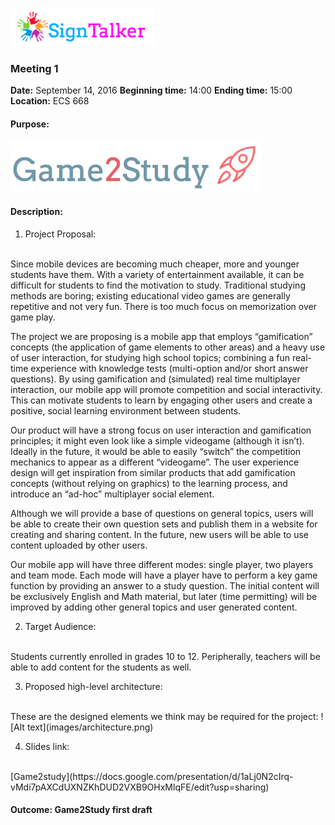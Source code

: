 ![Alt text](images/signtalkerlogo.png)

### Meeting 1

  __Date:__ September 14, 2016
  __Beginning time:__ 14:00
  __Ending time:__ 15:00
  __Location:__ ECS 668

#### Purpose:
![Alt text](images/game2studylogo.png)
#### Description:

1. Project Proposal:
  <br>
  Since mobile devices are becoming much cheaper, more and younger students have them.  With a variety of entertainment available, it can be difficult for students to find the motivation to study. Traditional studying methods are boring; existing educational video games are generally repetitive and not very fun. There is too much focus on memorization over game play.

  The project we are proposing is a mobile app that employs “gamification” concepts (the application of game elements to other areas) and a heavy use of user interaction, for studying high school topics; combining a fun real-time experience with knowledge tests (multi-option  and/or short answer questions). By using gamification and (simulated) real time multiplayer interaction, our mobile app will promote competition and social interactivity. This can motivate students to learn by engaging other users and create a positive, social learning environment between students.

  Our product will have a strong focus on user interaction and gamification principles; it might even look like a simple videogame (although it isn’t). Ideally in the future, it would be able to easily “switch” the competition mechanics to appear as a different “videogame”. The user experience design will get inspiration from similar products that add gamification concepts (without relying on graphics) to the learning process, and introduce an “ad-hoc” multiplayer social element.

  Although we will provide a base of questions on general topics, users will be able to create their own question sets and publish them in a website for creating and sharing content. In the future, new users will be able to use content uploaded by other users. 

  Our mobile app will have three different modes: single player, two players and team mode. Each mode will have a player have to perform a key game function by providing an answer to a study question. The initial content will be exclusively English and Math material, but later (time permitting) will be improved by adding other general topics and user generated content.

2. Target Audience:
  <br>
  Students currently enrolled in grades 10 to 12.  Peripherally, teachers will be able to add content for the students as well.

3. Proposed high-level architecture:
  <br>
  These are the designed elements we think may be required for the project:
![Alt text](images/architecture.png)

4. Slides link:
  <br>
  [Game2study](https://docs.google.com/presentation/d/1aLj0N2cIrq-vMdi7pAXCdUXNZKhDUD2VXB9OHxMlqFE/edit?usp=sharing)
  


#### Outcome: Game2Study first draft




